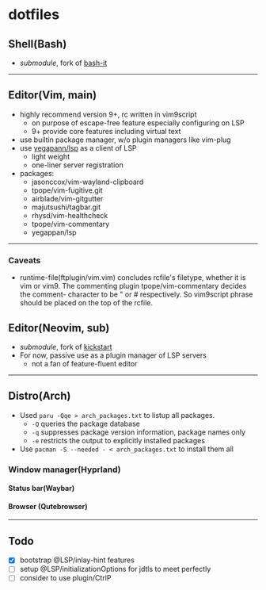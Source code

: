 # dotfiles

## Shell(Bash)
- *submodule*, fork of [bash-it](https://github.com/Bash-it/bash-it)

---

## Editor(Vim, main)
- highly recommend version 9+, rc written in vim9script
    - on purpose of escape-free feature especially configuring on LSP
    - 9+ provide core features including virtual text
- use builtin package manager, w/o plugin managers like vim-plug
- use [yegapann/lsp](https://github.com/yegappan/lsp) as a client of LSP
    - light weight
    - one-liner server registration
- packages:
    - jasonccox/vim-wayland-clipboard
    - tpope/vim-fugitive.git
    - airblade/vim-gitgutter
    - majutsushi/tagbar.git
    - rhysd/vim-healthcheck
    - tpope/vim-commentary
    - yegappan/lsp

---

### Caveats
- runtime-file(ftplugin/vim.vim) concludes rcfile's filetype, whether it is
 vim or vim9. The commenting plugin tpope/vim-commentary decides the comment-
 character to be " or # respectively. So vim9script phrase should be placed
 on the top of the rcfile.

## Editor(Neovim, sub)
- *submodule*, fork of [kickstart](https://github.com/nvim-lua/kickstart.nvim)
- For now, passive use as a plugin manager of LSP servers
    - not a fan of feature-fluent editor

---

## Distro(Arch)
- Used `paru -Qqe > arch_packages.txt` to listup all packages.
    - `-Q` queries the package database
    - `-q` suppresses package version information, package names only
    - `-e` restricts the output to explicitly installed packages
- Use `pacman -S --needed - < arch_packages.txt` to install them all

### Window manager(Hyprland)

#### Status bar(Waybar)

#### Browser (Qutebrowser)

---

## Todo
- [x] bootstrap @LSP/inlay-hint features
- [ ] setup @LSP/initializationOptions for jdtls to meet perfectly
- [ ] consider to use plugin/CtrlP
